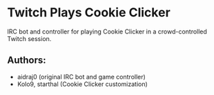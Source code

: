 Twitch Plays Cookie Clicker
=========

IRC bot and controller for playing Cookie Clicker in a crowd-controlled Twitch session.

Authors:
----
* aidraj0 (original IRC bot and game controller)
* Kolo9, starthal (Cookie Clicker customization)
